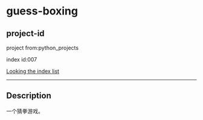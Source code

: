 # guess-boxing

## project-id
project from:python_projects

index id:007

[Looking the index list](https://github.com/xystudio889/xystudio889/blob/main/index/python-projects.md)

---
## Description
一个猜拳游戏。
